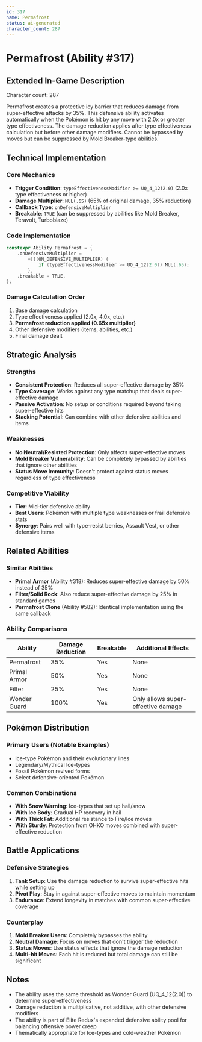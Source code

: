 ```yaml
---
id: 317
name: Permafrost
status: ai-generated
character_count: 287
---
```


# Permafrost (Ability #317)

## Extended In-Game Description
Character count: 287

Permafrost creates a protective icy barrier that reduces damage from super-effective attacks by 35%. This defensive ability activates automatically when the Pokémon is hit by any move with 2.0x or greater type effectiveness. The damage reduction applies after type effectiveness calculation but before other damage modifiers. Cannot be bypassed by moves but can be suppressed by Mold Breaker-type abilities.

## Technical Implementation

### Core Mechanics
- **Trigger Condition**: `typeEffectivenessModifier >= UQ_4_12(2.0)` (2.0x type effectiveness or higher)
- **Damage Multiplier**: `MUL(.65)` (65% of original damage, 35% reduction)
- **Callback Type**: `onDefensiveMultiplier`
- **Breakable**: `TRUE` (can be suppressed by abilities like Mold Breaker, Teravolt, Turboblaze)

### Code Implementation
```c
constexpr Ability Permafrost = {
    .onDefensiveMultiplier =
        +[](ON_DEFENSIVE_MULTIPLIER) {
            if (typeEffectivenessModifier >= UQ_4_12(2.0)) MUL(.65);
        },
    .breakable = TRUE,
};
```

### Damage Calculation Order
1. Base damage calculation
2. Type effectiveness applied (2.0x, 4.0x, etc.)
3. **Permafrost reduction applied (0.65x multiplier)**
4. Other defensive modifiers (items, abilities, etc.)
5. Final damage dealt

## Strategic Analysis

### Strengths
- **Consistent Protection**: Reduces all super-effective damage by 35%
- **Type Coverage**: Works against any type matchup that deals super-effective damage
- **Passive Activation**: No setup or conditions required beyond taking super-effective hits
- **Stacking Potential**: Can combine with other defensive abilities and items

### Weaknesses
- **No Neutral/Resisted Protection**: Only affects super-effective moves
- **Mold Breaker Vulnerability**: Can be completely bypassed by abilities that ignore other abilities
- **Status Move Immunity**: Doesn't protect against status moves regardless of type effectiveness

### Competitive Viability
- **Tier**: Mid-tier defensive ability
- **Best Users**: Pokémon with multiple type weaknesses or frail defensive stats
- **Synergy**: Pairs well with type-resist berries, Assault Vest, or other defensive items

## Related Abilities

### Similar Abilities
- **Primal Armor** (Ability #318): Reduces super-effective damage by 50% instead of 35%
- **Filter/Solid Rock**: Also reduce super-effective damage by 25% in standard games
- **Permafrost Clone** (Ability #582): Identical implementation using the same callback

### Ability Comparisons
| Ability | Damage Reduction | Breakable | Additional Effects |
|---------|------------------|-----------|-------------------|
| Permafrost | 35% | Yes | None |
| Primal Armor | 50% | Yes | None |
| Filter | 25% | Yes | None |
| Wonder Guard | 100% | Yes | Only allows super-effective damage |

## Pokémon Distribution

### Primary Users (Notable Examples)
- Ice-type Pokémon and their evolutionary lines
- Legendary/Mythical Ice-types
- Fossil Pokémon revived forms
- Select defensive-oriented Pokémon

### Common Combinations
- **With Snow Warning**: Ice-types that set up hail/snow
- **With Ice Body**: Gradual HP recovery in hail
- **With Thick Fat**: Additional resistance to Fire/Ice moves
- **With Sturdy**: Protection from OHKO moves combined with super-effective reduction

## Battle Applications

### Defensive Strategies
1. **Tank Setup**: Use the damage reduction to survive super-effective hits while setting up
2. **Pivot Play**: Stay in against super-effective moves to maintain momentum
3. **Endurance**: Extend longevity in matches with common super-effective coverage

### Counterplay
1. **Mold Breaker Users**: Completely bypasses the ability
2. **Neutral Damage**: Focus on moves that don't trigger the reduction
3. **Status Moves**: Use status effects that ignore the damage reduction
4. **Multi-hit Moves**: Each hit is reduced but total damage can still be significant

## Notes
- The ability uses the same threshold as Wonder Guard (UQ_4_12(2.0)) to determine super-effectiveness
- Damage reduction is multiplicative, not additive, with other defensive modifiers
- The ability is part of Elite Redux's expanded defensive ability pool for balancing offensive power creep
- Thematically appropriate for Ice-types and cold-weather Pokémon